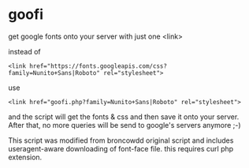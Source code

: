# goofi
get google fonts onto your server with just one &lt;link>

instead of 
```
<link href="https://fonts.googleapis.com/css?family=Nunito+Sans|Roboto" rel="stylesheet">
```

use 
```
<link href="goofi.php?family=Nunito+Sans|Roboto" rel="stylesheet">
```

and the script will get the fonts & css and then save it onto your server. After that, no more queries will be send to google's servers anymore ;-)

This script was modified from broncowdd original script and includes useragent-aware downloading of font-face file.
this requires curl php extension.

